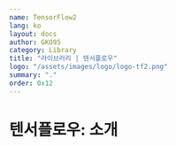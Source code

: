 ```yaml
---
name: TensorFlow2
lang: ko
layout: docs
author: GKO95
category: Library
title: "라이브러리 | 텐서플로우"
logo: "/assets/images/logo/logo-tf2.png"
summary: "."
order: 0x12
---
```

# **텐서플로우: 소개**
